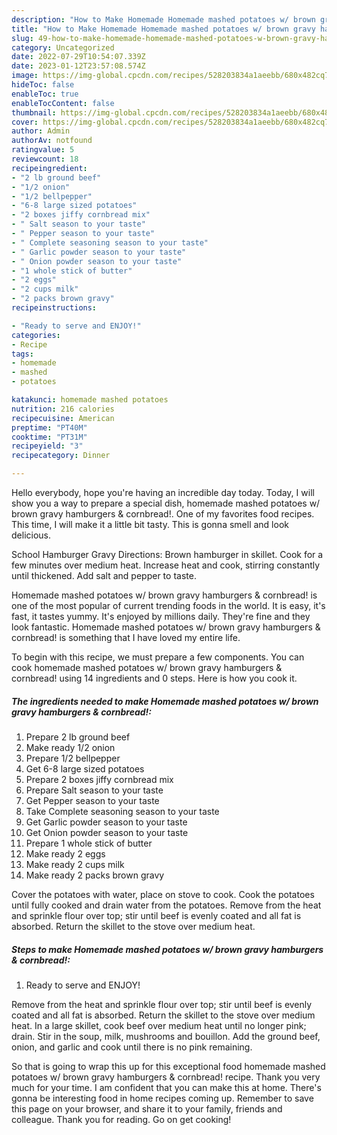 ```yaml
---
description: "How to Make Homemade Homemade mashed potatoes w/ brown gravy hamburgers &amp;amp; cornbread!"
title: "How to Make Homemade Homemade mashed potatoes w/ brown gravy hamburgers &amp;amp; cornbread!"
slug: 49-how-to-make-homemade-homemade-mashed-potatoes-w-brown-gravy-hamburgers-and-amp-cornbread
category: Uncategorized
date: 2022-07-29T10:54:07.339Z
date: 2023-01-12T23:57:08.574Z
image: https://img-global.cpcdn.com/recipes/528203834a1aeebb/680x482cq70/homemade-mashed-potatoes-w-brown-gravy-hamburgers-cornbread-recipe-main-photo.jpg
hideToc: false
enableToc: true
enableTocContent: false
thumbnail: https://img-global.cpcdn.com/recipes/528203834a1aeebb/680x482cq70/homemade-mashed-potatoes-w-brown-gravy-hamburgers-cornbread-recipe-main-photo.jpg
cover: https://img-global.cpcdn.com/recipes/528203834a1aeebb/680x482cq70/homemade-mashed-potatoes-w-brown-gravy-hamburgers-cornbread-recipe-main-photo.jpg
author: Admin
authorAv: notfound
ratingvalue: 5
reviewcount: 18
recipeingredient:
- "2 lb ground beef"
- "1/2 onion"
- "1/2 bellpepper"
- "6-8 large sized potatoes"
- "2 boxes jiffy cornbread mix"
- " Salt season to your taste"
- " Pepper season to your taste"
- " Complete seasoning season to your taste"
- " Garlic powder season to your taste"
- " Onion powder season to your taste"
- "1 whole stick of butter"
- "2 eggs"
- "2 cups milk"
- "2 packs brown gravy"
recipeinstructions:

- "Ready to serve and ENJOY!"
categories:
- Recipe
tags:
- homemade
- mashed
- potatoes

katakunci: homemade mashed potatoes 
nutrition: 216 calories
recipecuisine: American
preptime: "PT40M"
cooktime: "PT31M"
recipeyield: "3"
recipecategory: Dinner

---
```



Hello everybody, hope you're having an incredible day today. Today, I will show you a way to prepare a special dish, homemade mashed potatoes w/ brown gravy hamburgers &amp; cornbread!. One of my favorites food recipes. This time, I will make it a little bit tasty. This is gonna smell and look delicious.

School Hamburger Gravy Directions: Brown hamburger in skillet. Cook for a few minutes over medium heat. Increase heat and cook, stirring constantly until thickened. Add salt and pepper to taste.

Homemade mashed potatoes w/ brown gravy hamburgers &amp; cornbread! is one of the most popular of current trending foods in the world. It is easy, it's fast, it tastes yummy. It's enjoyed by millions daily. They're fine and they look fantastic. Homemade mashed potatoes w/ brown gravy hamburgers &amp; cornbread! is something that I have loved my entire life.


To begin with this recipe, we must prepare a few components. You can cook homemade mashed potatoes w/ brown gravy hamburgers &amp; cornbread! using 14 ingredients and 0 steps. Here is how you cook it.

<!--inarticleads1-->

##### The ingredients needed to make Homemade mashed potatoes w/ brown gravy hamburgers &amp; cornbread!:

1. Prepare 2 lb ground beef
1. Make ready 1/2 onion
1. Prepare 1/2 bellpepper
1. Get 6-8 large sized potatoes
1. Prepare 2 boxes jiffy cornbread mix
1. Prepare  Salt season to your taste
1. Get  Pepper season to your taste
1. Take  Complete seasoning season to your taste
1. Get  Garlic powder season to your taste
1. Get  Onion powder season to your taste
1. Prepare 1 whole stick of butter
1. Make ready 2 eggs
1. Make ready 2 cups milk
1. Make ready 2 packs brown gravy


Cover the potatoes with water, place on stove to cook. Cook the potatoes until fully cooked and drain water from the potatoes. Remove from the heat and sprinkle flour over top; stir until beef is evenly coated and all fat is absorbed. Return the skillet to the stove over medium heat. 

<!--inarticleads2-->

##### Steps to make Homemade mashed potatoes w/ brown gravy hamburgers &amp; cornbread!:


1. Ready to serve and ENJOY!

Remove from the heat and sprinkle flour over top; stir until beef is evenly coated and all fat is absorbed. Return the skillet to the stove over medium heat. In a large skillet, cook beef over medium heat until no longer pink; drain. Stir in the soup, milk, mushrooms and bouillon. Add the ground beef, onion, and garlic and cook until there is no pink remaining. 

So that is going to wrap this up for this exceptional food homemade mashed potatoes w/ brown gravy hamburgers &amp; cornbread! recipe. Thank you very much for your time. I am confident that you can make this at home. There's gonna be interesting food in home recipes coming up. Remember to save this page on your browser, and share it to your family, friends and colleague. Thank you for reading. Go on get cooking!
